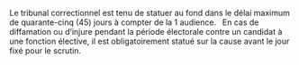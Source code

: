 Le tribunal correctionnel est tenu de statuer au fond dans le délai maximum de quarante-cinq (45) jours à compter de la 1 audience.
` `En cas de diffamation ou d’injure pendant la période électorale contre un candidat à une fonction élective, il est obligatoirement statué sur la cause avant le jour fixé pour le scrutin.